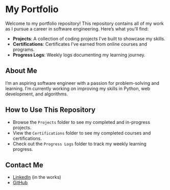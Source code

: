 # My Portfolio

Welcome to my portfolio repository! This repository contains all of my work as I pursue a career in software engineering. Here’s what you’ll find:

- **Projects**: A collection of coding projects I’ve built to showcase my skills.
- **Certifications**: Certificates I’ve earned from online courses and programs.
- **Progress Logs**: Weekly logs documenting my learning journey.

## About Me
I’m an aspiring software engineer with a passion for problem-solving and learning. I’m currently working on improving my skills in Python, web development, and algorithms.

## How to Use This Repository
- Browse the `Projects` folder to see my completed and in-progress projects.
- View the `Certifications` folder to see my completed courses and certifications.
- Check out the `Progress Logs` folder to track my weekly learning progress.

## Contact Me
- [LinkedIn](https://linkedin.com/in/your-profile) (in the works)
- [GitHub](https://github.com/AI-CJ)
